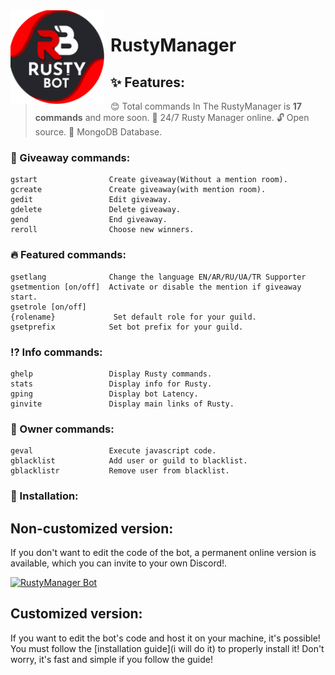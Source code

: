 <img width="150" height="150" style="float: left; margin: 0 10px 0 0;" alt="Rusty Manager" src="./assets/logo.png">  

# RustyManager

## ✨ Features:

> 😊 Total сommands In The RustyManager is **17 commands** and more soon.
> 🚀 24/7 Rusty Manager online.
> 🔓 Open source.
> 🔋 MongoDB Database.

### 🎁 Giveaway commands:

```
gstart                Create giveaway(Without a mention room).
gcreate               Create giveaway(with mention room).
gedit                 Edit giveaway.
gdelete               Delete giveaway.
gend                  End giveaway.
reroll                Choose new winners.
```


### 🔥 Featured commands:

```
gsetlang              Сhange the language EN/AR/RU/UA/TR Supporter
gsetmention [on/off]  Activate or disable the mention if giveaway start.
gsetrole [on/off] 
{rolename}             Set default role for your guild.
gsetprefix            Set bot prefix for your guild.
```


### ⁉ Info commands:

```
ghelp                 Display Rusty commands.
stats                 Display info for Rusty.
gping                 Display bot Latency.
ginvite               Display main links of Rusty.
```


### 👑 Owner commands: 

```
geval                 Execute javascript code.
gblacklist            Add user or guild to blacklist.
gblacklistr           Remove user from blacklist.
```

### 📲 Installation:

## Non-customized version:
If you don't want to edit the code of the bot, a permanent online version is available, which you can invite to your own Discord!.

[![RustyManager Bot](https://discordbots.org/api/widget/522332555991711755.svg)](https://discordbots.org/bot/522332555991711755)

## Customized version:
If you want to edit the bot's code and host it on your machine, it's possible!
You must follow the [installation guide](i will do it) to properly install it! Don't worry, it's fast and simple if you follow the guide!
